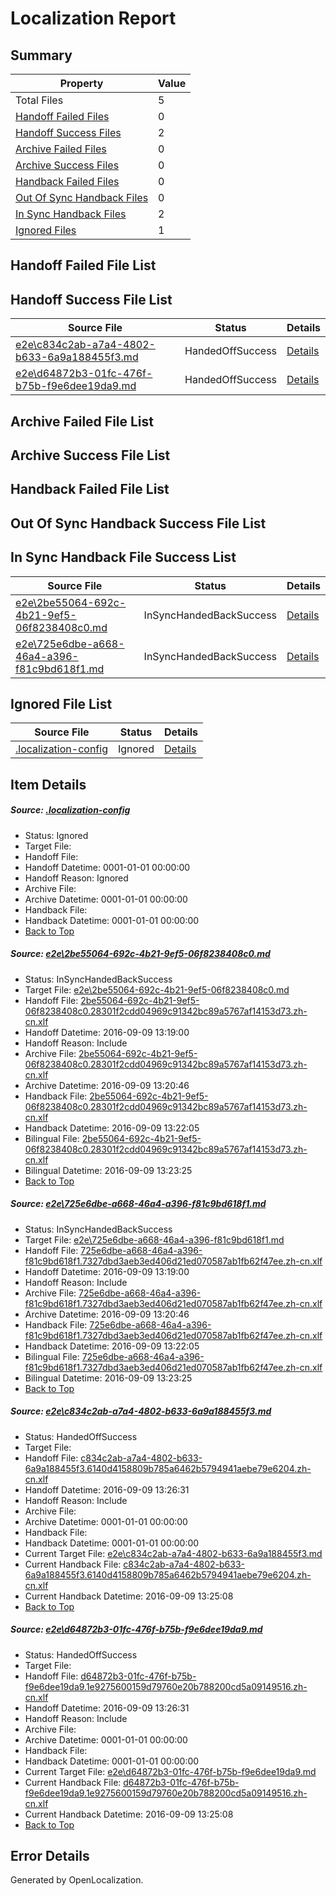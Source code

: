 # <a name='report-top'></a> Localization Report

## Summary
 Property | Value 
 -------- | ----- 
 Total Files | 5
[ Handoff Failed Files ](#handoff-failed-list)| 0
[ Handoff Success Files ](#handoff-success-list)| 2
[ Archive Failed Files ](#archive-failed-list)| 0
[ Archive Success Files ](#archive-success-list)| 0
[ Handback Failed Files ](#handback-failed-list)| 0
[ Out Of Sync Handback Files ](#outofsync-handback-success-list)| 0
[ In Sync Handback Files ](#insync-handback-success-list)| 2
[ Ignored Files ](#ignored-list)| 1

## <a name='handoff-failed-list'></a> Handoff Failed File List

## <a name='handoff-success-list'></a> Handoff Success File List
 Source File | Status | Details 
 ----------- | ------ | ------- 
 [e2e\c834c2ab-a7a4-4802-b633-6a9a188455f3.md](https://github.com/OpenLocalizationTestOrg/ol-test0/blob/80814ec35272d09fbc6ecc7512577e545f13ed64/e2e/c834c2ab-a7a4-4802-b633-6a9a188455f3.md) | HandedOffSuccess | [Details](#9e6bcf6a4577aa81c73a59ff063f68a8c85a363d3)
 [e2e\d64872b3-01fc-476f-b75b-f9e6dee19da9.md](https://github.com/OpenLocalizationTestOrg/ol-test0/blob/80814ec35272d09fbc6ecc7512577e545f13ed64/e2e/d64872b3-01fc-476f-b75b-f9e6dee19da9.md) | HandedOffSuccess | [Details](#3f7594608c588c83a1335540fff14240f45c3b254)

## <a name='archive-failed-list'></a> Archive Failed File List

## <a name='archive-success-list'></a> Archive Success File List

## <a name='handback-failed-list'></a> Handback Failed File List

## <a name='outofsync-handback-success-list'></a> Out Of Sync Handback Success File List

## <a name='insync-handback-success-list'></a> In Sync Handback File Success List
 Source File | Status | Details 
 ----------- | ------ | ------- 
 [e2e\2be55064-692c-4b21-9ef5-06f8238408c0.md](https://github.com/OpenLocalizationTestOrg/ol-test0/blob/5d86af8c8d19ead65f7747d5292e0be6bb130958/e2e/2be55064-692c-4b21-9ef5-06f8238408c0.md) | InSyncHandedBackSuccess | [Details](#af25d84a93b20658c4bfed7a5822c7e11560f1011)
 [e2e\725e6dbe-a668-46a4-a396-f81c9bd618f1.md](https://github.com/OpenLocalizationTestOrg/ol-test0/blob/5d86af8c8d19ead65f7747d5292e0be6bb130958/e2e/725e6dbe-a668-46a4-a396-f81c9bd618f1.md) | InSyncHandedBackSuccess | [Details](#63bc55353240e740796191521779821d1560100f2)

## <a name='ignored-list'></a> Ignored File List
 Source File | Status | Details 
 ----------- | ------ | ------- 
 [.localization-config](https://github.com/OpenLocalizationTestOrg/ol-test0/blob/80814ec35272d09fbc6ecc7512577e545f13ed64/.localization-config) | Ignored | [Details](#c268a05ecaa7ec85942ed632c29928ee5bd6da8d0)

## Item Details
##### <a name='c268a05ecaa7ec85942ed632c29928ee5bd6da8d0'></a> Source: [.localization-config](https://github.com/OpenLocalizationTestOrg/ol-test0/blob/80814ec35272d09fbc6ecc7512577e545f13ed64/.localization-config)
* Status: Ignored
* Target File: 
* Handoff File: 
* Handoff Datetime: 0001-01-01 00:00:00
* Handoff Reason: Ignored
* Archive File: 
* Archive Datetime: 0001-01-01 00:00:00
* Handback File: 
* Handback Datetime: 0001-01-01 00:00:00
* [Back to Top](#report-top)

##### <a name='af25d84a93b20658c4bfed7a5822c7e11560f1011'></a> Source: [e2e\2be55064-692c-4b21-9ef5-06f8238408c0.md](https://github.com/OpenLocalizationTestOrg/ol-test0/blob/5d86af8c8d19ead65f7747d5292e0be6bb130958/e2e/2be55064-692c-4b21-9ef5-06f8238408c0.md)
* Status: InSyncHandedBackSuccess
* Target File: [e2e\2be55064-692c-4b21-9ef5-06f8238408c0.md](https://github.com/OpenLocalizationTestOrg/ol-test0-zhcn/blob/8d087033f965074759dad37320569dc98a7de38c/e2e/2be55064-692c-4b21-9ef5-06f8238408c0.md)
* Handoff File: [2be55064-692c-4b21-9ef5-06f8238408c0.28301f2cdd04969c91342bc89a5767af14153d73.zh-cn.xlf](https://github.com/OpenLocalizationTestOrg/ol-test0-handoff/blob/652cc751110f827e89997866860afc861bfc2b6e/ol-handoff/OpenLocalizationTestOrg/ol-test0-zhcn/yuwzho/ht/2be55064-692c-4b21-9ef5-06f8238408c0.28301f2cdd04969c91342bc89a5767af14153d73.zh-cn.xlf)
* Handoff Datetime: 2016-09-09 13:19:00
* Handoff Reason: Include
* Archive File: [2be55064-692c-4b21-9ef5-06f8238408c0.28301f2cdd04969c91342bc89a5767af14153d73.zh-cn.xlf](https://github.com/OpenLocalizationTestOrg/ol-test0-handoff/blob/93f4e779125ca380e18bc2841c9c9cc810c1009b/ol-archive/OpenLocalizationTestOrg/ol-test0-zhcn/yuwzho/ht/2be55064-692c-4b21-9ef5-06f8238408c0.28301f2cdd04969c91342bc89a5767af14153d73.zh-cn.xlf)
* Archive Datetime: 2016-09-09 13:20:46
* Handback File: [2be55064-692c-4b21-9ef5-06f8238408c0.28301f2cdd04969c91342bc89a5767af14153d73.zh-cn.xlf](https://github.com/OpenLocalizationTestOrg/ol-test0-handback/blob/93715ff72ae33e385b101e8030a38de436c5b9f6/ol-handback/OpenLocalizationTestOrg/ol-test0-zhcn/yuwzho/ht/2be55064-692c-4b21-9ef5-06f8238408c0.28301f2cdd04969c91342bc89a5767af14153d73.zh-cn.xlf)
* Handback Datetime: 2016-09-09 13:22:05
* Bilingual File: [2be55064-692c-4b21-9ef5-06f8238408c0.28301f2cdd04969c91342bc89a5767af14153d73.zh-cn.xlf](https://github.com/OpenLocalizationTestOrg/ol-test0-handback/blob/93715ff72ae33e385b101e8030a38de436c5b9f6/ol-handback/OpenLocalizationTestOrg/ol-test0-zhcn/yuwzho/ht/2be55064-692c-4b21-9ef5-06f8238408c0.28301f2cdd04969c91342bc89a5767af14153d73.zh-cn.xlf)
* Bilingual Datetime: 2016-09-09 13:23:25
* [Back to Top](#report-top)

##### <a name='63bc55353240e740796191521779821d1560100f2'></a> Source: [e2e\725e6dbe-a668-46a4-a396-f81c9bd618f1.md](https://github.com/OpenLocalizationTestOrg/ol-test0/blob/5d86af8c8d19ead65f7747d5292e0be6bb130958/e2e/725e6dbe-a668-46a4-a396-f81c9bd618f1.md)
* Status: InSyncHandedBackSuccess
* Target File: [e2e\725e6dbe-a668-46a4-a396-f81c9bd618f1.md](https://github.com/OpenLocalizationTestOrg/ol-test0-zhcn/blob/8d087033f965074759dad37320569dc98a7de38c/e2e/725e6dbe-a668-46a4-a396-f81c9bd618f1.md)
* Handoff File: [725e6dbe-a668-46a4-a396-f81c9bd618f1.7327dbd3aeb3ed406d21ed070587ab1fb62f47ee.zh-cn.xlf](https://github.com/OpenLocalizationTestOrg/ol-test0-handoff/blob/652cc751110f827e89997866860afc861bfc2b6e/ol-handoff/OpenLocalizationTestOrg/ol-test0-zhcn/yuwzho/ht/725e6dbe-a668-46a4-a396-f81c9bd618f1.7327dbd3aeb3ed406d21ed070587ab1fb62f47ee.zh-cn.xlf)
* Handoff Datetime: 2016-09-09 13:19:00
* Handoff Reason: Include
* Archive File: [725e6dbe-a668-46a4-a396-f81c9bd618f1.7327dbd3aeb3ed406d21ed070587ab1fb62f47ee.zh-cn.xlf](https://github.com/OpenLocalizationTestOrg/ol-test0-handoff/blob/93f4e779125ca380e18bc2841c9c9cc810c1009b/ol-archive/OpenLocalizationTestOrg/ol-test0-zhcn/yuwzho/ht/725e6dbe-a668-46a4-a396-f81c9bd618f1.7327dbd3aeb3ed406d21ed070587ab1fb62f47ee.zh-cn.xlf)
* Archive Datetime: 2016-09-09 13:20:46
* Handback File: [725e6dbe-a668-46a4-a396-f81c9bd618f1.7327dbd3aeb3ed406d21ed070587ab1fb62f47ee.zh-cn.xlf](https://github.com/OpenLocalizationTestOrg/ol-test0-handback/blob/93715ff72ae33e385b101e8030a38de436c5b9f6/ol-handback/OpenLocalizationTestOrg/ol-test0-zhcn/yuwzho/ht/725e6dbe-a668-46a4-a396-f81c9bd618f1.7327dbd3aeb3ed406d21ed070587ab1fb62f47ee.zh-cn.xlf)
* Handback Datetime: 2016-09-09 13:22:05
* Bilingual File: [725e6dbe-a668-46a4-a396-f81c9bd618f1.7327dbd3aeb3ed406d21ed070587ab1fb62f47ee.zh-cn.xlf](https://github.com/OpenLocalizationTestOrg/ol-test0-handback/blob/93715ff72ae33e385b101e8030a38de436c5b9f6/ol-handback/OpenLocalizationTestOrg/ol-test0-zhcn/yuwzho/ht/725e6dbe-a668-46a4-a396-f81c9bd618f1.7327dbd3aeb3ed406d21ed070587ab1fb62f47ee.zh-cn.xlf)
* Bilingual Datetime: 2016-09-09 13:23:25
* [Back to Top](#report-top)

##### <a name='9e6bcf6a4577aa81c73a59ff063f68a8c85a363d3'></a> Source: [e2e\c834c2ab-a7a4-4802-b633-6a9a188455f3.md](https://github.com/OpenLocalizationTestOrg/ol-test0/blob/80814ec35272d09fbc6ecc7512577e545f13ed64/e2e/c834c2ab-a7a4-4802-b633-6a9a188455f3.md)
* Status: HandedOffSuccess
* Target File: 
* Handoff File: [c834c2ab-a7a4-4802-b633-6a9a188455f3.6140d4158809b785a6462b5794941aebe79e6204.zh-cn.xlf](https://github.com/OpenLocalizationTestOrg/ol-test0-handoff/blob/c71d9001789a7dbd2472abaf3eb8ff1e45a1d579/ol-handoff/OpenLocalizationTestOrg/ol-test0-zhcn/yuwzho/ht/c834c2ab-a7a4-4802-b633-6a9a188455f3.6140d4158809b785a6462b5794941aebe79e6204.zh-cn.xlf)
* Handoff Datetime: 2016-09-09 13:26:31
* Handoff Reason: Include
* Archive File: 
* Archive Datetime: 0001-01-01 00:00:00
* Handback File: 
* Handback Datetime: 0001-01-01 00:00:00
* Current Target File: [e2e\c834c2ab-a7a4-4802-b633-6a9a188455f3.md](https://github.com/OpenLocalizationTestOrg/ol-test0-zhcn/blob/7917df11b440ca1ffcc88cc89686cab8caf8b98b/e2e/c834c2ab-a7a4-4802-b633-6a9a188455f3.md)
* Current Handback File: [c834c2ab-a7a4-4802-b633-6a9a188455f3.6140d4158809b785a6462b5794941aebe79e6204.zh-cn.xlf](https://github.com/OpenLocalizationTestOrg/ol-test0-handback/blob/dd9375999ec10d17f45af6c99ec9f227af3d3474/ol-handback/OpenLocalizationTestOrg/ol-test0-zhcn/yuwzho/ht/c834c2ab-a7a4-4802-b633-6a9a188455f3.6140d4158809b785a6462b5794941aebe79e6204.zh-cn.xlf)
* Current Handback Datetime: 2016-09-09 13:25:08
* [Back to Top](#report-top)

##### <a name='3f7594608c588c83a1335540fff14240f45c3b254'></a> Source: [e2e\d64872b3-01fc-476f-b75b-f9e6dee19da9.md](https://github.com/OpenLocalizationTestOrg/ol-test0/blob/80814ec35272d09fbc6ecc7512577e545f13ed64/e2e/d64872b3-01fc-476f-b75b-f9e6dee19da9.md)
* Status: HandedOffSuccess
* Target File: 
* Handoff File: [d64872b3-01fc-476f-b75b-f9e6dee19da9.1e9275600159d79760e20b788200cd5a09149516.zh-cn.xlf](https://github.com/OpenLocalizationTestOrg/ol-test0-handoff/blob/c71d9001789a7dbd2472abaf3eb8ff1e45a1d579/ol-handoff/OpenLocalizationTestOrg/ol-test0-zhcn/yuwzho/ht/d64872b3-01fc-476f-b75b-f9e6dee19da9.1e9275600159d79760e20b788200cd5a09149516.zh-cn.xlf)
* Handoff Datetime: 2016-09-09 13:26:31
* Handoff Reason: Include
* Archive File: 
* Archive Datetime: 0001-01-01 00:00:00
* Handback File: 
* Handback Datetime: 0001-01-01 00:00:00
* Current Target File: [e2e\d64872b3-01fc-476f-b75b-f9e6dee19da9.md](https://github.com/OpenLocalizationTestOrg/ol-test0-zhcn/blob/7917df11b440ca1ffcc88cc89686cab8caf8b98b/e2e/d64872b3-01fc-476f-b75b-f9e6dee19da9.md)
* Current Handback File: [d64872b3-01fc-476f-b75b-f9e6dee19da9.1e9275600159d79760e20b788200cd5a09149516.zh-cn.xlf](https://github.com/OpenLocalizationTestOrg/ol-test0-handback/blob/dd9375999ec10d17f45af6c99ec9f227af3d3474/ol-handback/OpenLocalizationTestOrg/ol-test0-zhcn/yuwzho/ht/d64872b3-01fc-476f-b75b-f9e6dee19da9.1e9275600159d79760e20b788200cd5a09149516.zh-cn.xlf)
* Current Handback Datetime: 2016-09-09 13:25:08
* [Back to Top](#report-top)


## Error Details

Generated by OpenLocalization.
